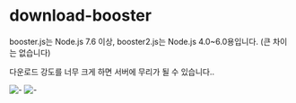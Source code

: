 # download-booster
booster.js는 Node.js 7.6 이상, booster2.js는 Node.js 4.0~6.0용입니다. (큰 차이는 없습니다)

다운로드 강도를 너무 크게 하면 서버에 무리가 될 수 있습니다..

![-](https://cdn.discordapp.com/attachments/675264839094108161/807952054986997790/unknown.png)
![-](https://cdn.discordapp.com/attachments/675264839094108161/807952104214888448/unknown.png)
